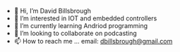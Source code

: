- 👋 Hi, I’m David Billsbrough
- 👀 I’m interested in IOT and embedded controllers
- 🌱 I’m currently learning Andriod programming
- 💞️ I’m looking to collaborate on podcasting
- 📫 How to reach me ... 
  email: dbillsbrough@gmail.com

<!---
dbillsbrough/dbillsbrough is a ✨ special ✨ repository because its `README.md` (this file) appears on your GitHub profile.
You can click the Preview link to take a look at your changes.
--->
